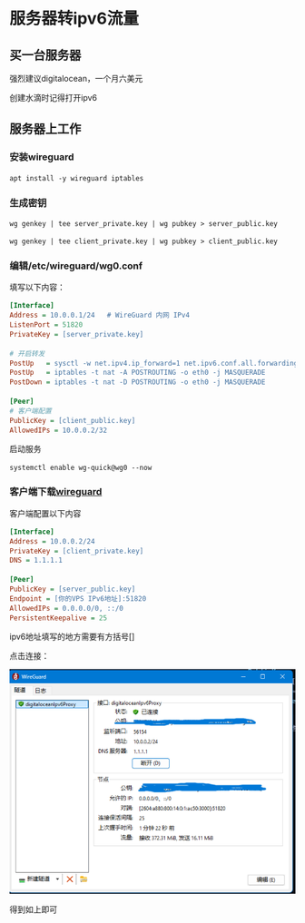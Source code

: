 # 服务器转ipv6流量

## 买一台服务器

强烈建议digitalocean，一个月六美元

创建水滴时记得打开ipv6

## 服务器上工作

### 安装wireguard

`apt install -y wireguard iptables`

### 生成密钥

`wg genkey | tee server_private.key | wg pubkey > server_public.key`

`wg genkey | tee client_private.key | wg pubkey > client_public.key`

### 编辑/etc/wireguard/wg0.conf

填写以下内容：

```ini
[Interface]
Address = 10.0.0.1/24   # WireGuard 内网 IPv4
ListenPort = 51820
PrivateKey = [server_private.key]

# 开启转发
PostUp   = sysctl -w net.ipv4.ip_forward=1 net.ipv6.conf.all.forwarding=1
PostUp   = iptables -t nat -A POSTROUTING -o eth0 -j MASQUERADE
PostDown = iptables -t nat -D POSTROUTING -o eth0 -j MASQUERADE

[Peer]
# 客户端配置
PublicKey = [client_public.key]
AllowedIPs = 10.0.0.2/32
```

启动服务

`systemctl enable wg-quick@wg0 --now`

### 客户端下载[wireguard](https://zh-wireguard.com/install/)

客户端配置以下内容

```ini
[Interface]
Address = 10.0.0.2/24
PrivateKey = [client_private.key]
DNS = 1.1.1.1

[Peer]
PublicKey = [server_public.key]
Endpoint = [你的VPS IPv6地址]:51820
AllowedIPs = 0.0.0.0/0, ::/0
PersistentKeepalive = 25
```

ipv6地址填写的地方需要有方括号[]

点击连接：

![](./image.png)

得到如上即可